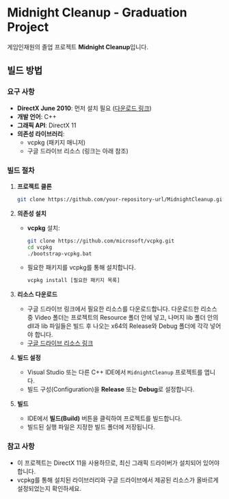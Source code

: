 # Midnight Cleanup - Graduation Project

게임인재원의 졸업 프로젝트 **Midnight Cleanup**입니다.

## 빌드 방법

### 요구 사항
- **DirectX June 2010**: 먼저 설치 필요 ([다운로드 링크](https://www.microsoft.com/en-us/download/details.aspx?id=6812))
- **개발 언어**: C++
- **그래픽 API**: DirectX 11
- **의존성 라이브러리**:
  - vcpkg (패키지 매니저)
  - 구글 드라이브 리소스 (링크는 아래 참조)

### 빌드 절차
1. **프로젝트 클론**
   ```bash
   git clone https://github.com/your-repository-url/MidnightCleanup.git
   ```

2. **의존성 설치**
   - **vcpkg** 설치:
     ```bash
     git clone https://github.com/microsoft/vcpkg.git
     cd vcpkg
     ./bootstrap-vcpkg.bat
     ```
   - 필요한 패키지를 vcpkg를 통해 설치합니다.
     ```bash
     vcpkg install [필요한 패키지 목록]
     ```

3. **리소스 다운로드**
   - 구글 드라이브 링크에서 필요한 리소스를 다운로드합니다. 다운로드한 리소스 중 Video 폴더는 프로젝트의 Resource 폴더 안에 넣고, 나머지 lib 폴더 안의 dll과 lib 파일들은 빌드 후 나오는 x64의 Release와 Debug 폴더에 각각 넣어야 합니다.
   - [구글 드라이브 리소스 링크](https://drive.google.com/file/d/1f4w1fKhriLu79yv6hnbQB6U-psfcobQW/view?usp=drive_link)

4. **빌드 설정**
   - Visual Studio 또는 다른 C++ IDE에서 `MidnightCleanup` 프로젝트를 엽니다.
   - 빌드 구성(Configuration)을 **Release** 또는 **Debug**로 설정합니다.

5. **빌드**
   - IDE에서 **빌드(Build)** 버튼을 클릭하여 프로젝트를 빌드합니다.
   - 빌드된 실행 파일은 지정한 빌드 폴더에 저장됩니다.

### 참고 사항
- 이 프로젝트는 DirectX 11을 사용하므로, 최신 그래픽 드라이버가 설치되어 있어야 합니다.
- vcpkg를 통해 설치된 라이브러리와 구글 드라이브에서 제공된 리소스가 올바르게 설정되었는지 확인하세요.

